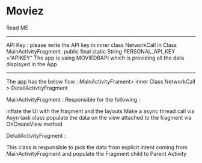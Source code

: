 # Moviez

 Read ME 

****************************************************************************************
API Key : please write the API key  in inner class NetworkCall in Class MainActivityFragment.
public final static String PERSONAL_API_KEY =“APIKEY"
The app is using MOVIEDBAPI which is providing  all the data displayed in the App
****************************************************************************************
The app has the below flow : 
MainActivityFrament> inner Class NetworkCall > DetailActivityFragment

MainActivityFragment : 
Responsible for the following :

inflate the UI with the fragment and the layouts
Make a async thread call via Asyn task class
populate the data on the view attached to the fragment via OnCreateView method 


DetailActivityFragment : 

This class is responsible to pick the data from explicit intent coming from MainActivityFragment and populate the Fragment child to Parent Activity 
